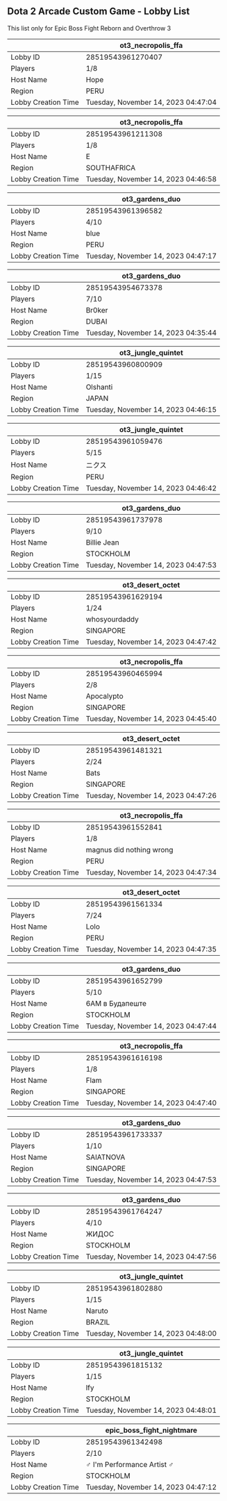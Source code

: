 ## Dota 2 Arcade Custom Game - Lobby List

This list only for Epic Boss Fight Reborn and Overthrow 3

|  | ot3_necropolis_ffa |
| ------ | ------ |
| Lobby ID | 28519543961270407 |
| Players | 1/8 |
| Host Name | Hope |
| Region | PERU |
| Lobby Creation Time | Tuesday, November 14, 2023 04:47:04 |


|  | ot3_necropolis_ffa |
| ------ | ------ |
| Lobby ID | 28519543961211308 |
| Players | 1/8 |
| Host Name | E |
| Region | SOUTHAFRICA |
| Lobby Creation Time | Tuesday, November 14, 2023 04:46:58 |


|  | ot3_gardens_duo |
| ------ | ------ |
| Lobby ID | 28519543961396582 |
| Players | 4/10 |
| Host Name | blue |
| Region | PERU |
| Lobby Creation Time | Tuesday, November 14, 2023 04:47:17 |


|  | ot3_gardens_duo |
| ------ | ------ |
| Lobby ID | 28519543954673378 |
| Players | 7/10 |
| Host Name | Br0ker |
| Region | DUBAI |
| Lobby Creation Time | Tuesday, November 14, 2023 04:35:44 |


|  | ot3_jungle_quintet |
| ------ | ------ |
| Lobby ID | 28519543960800909 |
| Players | 1/15 |
| Host Name | Olshanti |
| Region | JAPAN |
| Lobby Creation Time | Tuesday, November 14, 2023 04:46:15 |


|  | ot3_jungle_quintet |
| ------ | ------ |
| Lobby ID | 28519543961059476 |
| Players | 5/15 |
| Host Name | ニクス |
| Region | PERU |
| Lobby Creation Time | Tuesday, November 14, 2023 04:46:42 |


|  | ot3_gardens_duo |
| ------ | ------ |
| Lobby ID | 28519543961737978 |
| Players | 9/10 |
| Host Name | Billie Jean |
| Region | STOCKHOLM |
| Lobby Creation Time | Tuesday, November 14, 2023 04:47:53 |


|  | ot3_desert_octet |
| ------ | ------ |
| Lobby ID | 28519543961629194 |
| Players | 1/24 |
| Host Name | whosyourdaddy |
| Region | SINGAPORE |
| Lobby Creation Time | Tuesday, November 14, 2023 04:47:42 |


|  | ot3_necropolis_ffa |
| ------ | ------ |
| Lobby ID | 28519543960465994 |
| Players | 2/8 |
| Host Name | Apocalypto |
| Region | SINGAPORE |
| Lobby Creation Time | Tuesday, November 14, 2023 04:45:40 |


|  | ot3_desert_octet |
| ------ | ------ |
| Lobby ID | 28519543961481321 |
| Players | 2/24 |
| Host Name | Bats |
| Region | SINGAPORE |
| Lobby Creation Time | Tuesday, November 14, 2023 04:47:26 |


|  | ot3_necropolis_ffa |
| ------ | ------ |
| Lobby ID | 28519543961552841 |
| Players | 1/8 |
| Host Name | magnus did nothing wrong |
| Region | PERU |
| Lobby Creation Time | Tuesday, November 14, 2023 04:47:34 |


|  | ot3_desert_octet |
| ------ | ------ |
| Lobby ID | 28519543961561334 |
| Players | 7/24 |
| Host Name | Lolo |
| Region | PERU |
| Lobby Creation Time | Tuesday, November 14, 2023 04:47:35 |


|  | ot3_gardens_duo |
| ------ | ------ |
| Lobby ID | 28519543961652799 |
| Players | 5/10 |
| Host Name | 6AM в Будапештe |
| Region | STOCKHOLM |
| Lobby Creation Time | Tuesday, November 14, 2023 04:47:44 |


|  | ot3_necropolis_ffa |
| ------ | ------ |
| Lobby ID | 28519543961616198 |
| Players | 1/8 |
| Host Name | Flam |
| Region | SINGAPORE |
| Lobby Creation Time | Tuesday, November 14, 2023 04:47:40 |


|  | ot3_gardens_duo |
| ------ | ------ |
| Lobby ID | 28519543961733337 |
| Players | 1/10 |
| Host Name | SAIATNOVA |
| Region | SINGAPORE |
| Lobby Creation Time | Tuesday, November 14, 2023 04:47:53 |


|  | ot3_gardens_duo |
| ------ | ------ |
| Lobby ID | 28519543961764247 |
| Players | 4/10 |
| Host Name | ЖИДОС |
| Region | STOCKHOLM |
| Lobby Creation Time | Tuesday, November 14, 2023 04:47:56 |


|  | ot3_jungle_quintet |
| ------ | ------ |
| Lobby ID | 28519543961802880 |
| Players | 1/15 |
| Host Name | Naruto |
| Region | BRAZIL |
| Lobby Creation Time | Tuesday, November 14, 2023 04:48:00 |


|  | ot3_jungle_quintet |
| ------ | ------ |
| Lobby ID | 28519543961815132 |
| Players | 1/15 |
| Host Name | lfy |
| Region | STOCKHOLM |
| Lobby Creation Time | Tuesday, November 14, 2023 04:48:01 |


|  | epic_boss_fight_nightmare |
| ------ | ------ |
| Lobby ID | 28519543961342498 |
| Players | 2/10 |
| Host Name | ♂ I'm Performance Artist ♂ |
| Region | STOCKHOLM |
| Lobby Creation Time | Tuesday, November 14, 2023 04:47:12 |


